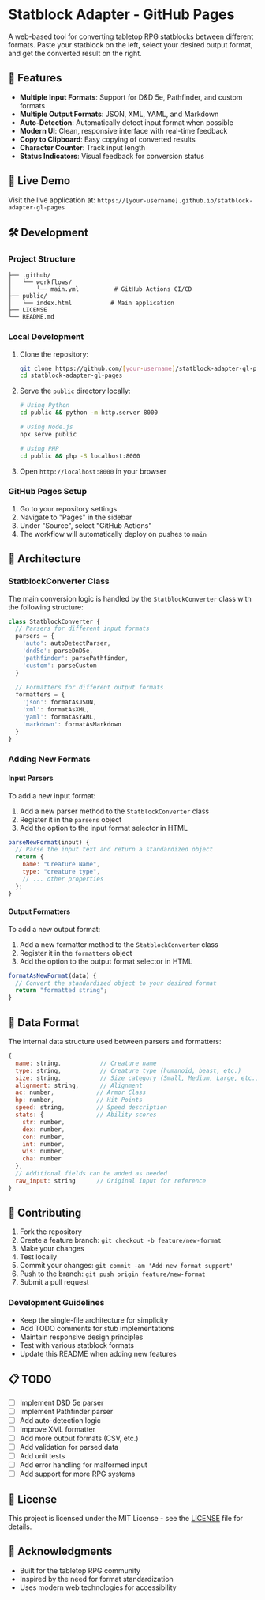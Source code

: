 # Statblock Adapter - GitHub Pages

A web-based tool for converting tabletop RPG statblocks between different formats. Paste your statblock on the left, select your desired output format, and get the converted result on the right.

## 🎯 Features

- **Multiple Input Formats**: Support for D&D 5e, Pathfinder, and custom formats
- **Multiple Output Formats**: JSON, XML, YAML, and Markdown
- **Auto-Detection**: Automatically detect input format when possible
- **Modern UI**: Clean, responsive interface with real-time feedback
- **Copy to Clipboard**: Easy copying of converted results
- **Character Counter**: Track input length
- **Status Indicators**: Visual feedback for conversion status

## 🚀 Live Demo

Visit the live application at: `https://[your-username].github.io/statblock-adapter-gl-pages`

## 🛠️ Development

### Project Structure

```
├── .github/
│   └── workflows/
│       └── main.yml          # GitHub Actions CI/CD
├── public/
│   └── index.html           # Main application
├── LICENSE
└── README.md
```

### Local Development

1. Clone the repository:
   ```bash
   git clone https://github.com/[your-username]/statblock-adapter-gl-pages.git
   cd statblock-adapter-gl-pages
   ```

2. Serve the `public` directory locally:
   ```bash
   # Using Python
   cd public && python -m http.server 8000
   
   # Using Node.js
   npx serve public
   
   # Using PHP
   cd public && php -S localhost:8000
   ```

3. Open `http://localhost:8000` in your browser

### GitHub Pages Setup

1. Go to your repository settings
2. Navigate to "Pages" in the sidebar
3. Under "Source", select "GitHub Actions"
4. The workflow will automatically deploy on pushes to `main`

## 🔧 Architecture

### StatblockConverter Class

The main conversion logic is handled by the `StatblockConverter` class with the following structure:

```javascript
class StatblockConverter {
  // Parsers for different input formats
  parsers = {
    'auto': autoDetectParser,
    'dnd5e': parseDnD5e,
    'pathfinder': parsePathfinder,
    'custom': parseCustom
  }
  
  // Formatters for different output formats
  formatters = {
    'json': formatAsJSON,
    'xml': formatAsXML,
    'yaml': formatAsYAML,
    'markdown': formatAsMarkdown
  }
}
```

### Adding New Formats

#### Input Parsers

To add a new input format:

1. Add a new parser method to the `StatblockConverter` class
2. Register it in the `parsers` object
3. Add the option to the input format selector in HTML

```javascript
parseNewFormat(input) {
  // Parse the input text and return a standardized object
  return {
    name: "Creature Name",
    type: "creature type",
    // ... other properties
  };
}
```

#### Output Formatters

To add a new output format:

1. Add a new formatter method to the `StatblockConverter` class
2. Register it in the `formatters` object
3. Add the option to the output format selector in HTML

```javascript
formatAsNewFormat(data) {
  // Convert the standardized object to your desired format
  return "formatted string";
}
```

## 📝 Data Format

The internal data structure used between parsers and formatters:

```javascript
{
  name: string,           // Creature name
  type: string,           // Creature type (humanoid, beast, etc.)
  size: string,           // Size category (Small, Medium, Large, etc.)
  alignment: string,      // Alignment
  ac: number,            // Armor Class
  hp: number,            // Hit Points
  speed: string,         // Speed description
  stats: {               // Ability scores
    str: number,
    dex: number,
    con: number,
    int: number,
    wis: number,
    cha: number
  },
  // Additional fields can be added as needed
  raw_input: string      // Original input for reference
}
```

## 🤝 Contributing

1. Fork the repository
2. Create a feature branch: `git checkout -b feature/new-format`
3. Make your changes
4. Test locally
5. Commit your changes: `git commit -am 'Add new format support'`
6. Push to the branch: `git push origin feature/new-format`
7. Submit a pull request

### Development Guidelines

- Keep the single-file architecture for simplicity
- Add TODO comments for stub implementations
- Maintain responsive design principles
- Test with various statblock formats
- Update this README when adding new features

## 📋 TODO

- [ ] Implement D&D 5e parser
- [ ] Implement Pathfinder parser
- [ ] Add auto-detection logic
- [ ] Improve XML formatter
- [ ] Add more output formats (CSV, etc.)
- [ ] Add validation for parsed data
- [ ] Add unit tests
- [ ] Add error handling for malformed input
- [ ] Add support for more RPG systems

## 📄 License

This project is licensed under the MIT License - see the [LICENSE](LICENSE) file for details.

## 🙏 Acknowledgments

- Built for the tabletop RPG community
- Inspired by the need for format standardization
- Uses modern web technologies for accessibility
